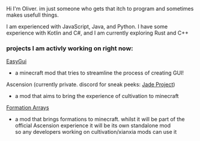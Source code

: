 Hi I'm Oliver. im just someone who gets that itch to program and sometimes makes usefull things.

I am experienced with JavaScript, Java, and Python. I have some experience with Kotlin and C#, and I am currently exploring Rust and C++

### projects I am activly working on right now:

[EasyGui](https://github.com/OliverHesse/EasyGui)
- a minecraft mod that tries to streamline the process of creating GUI!

Ascension (currently private. discord for sneak peeks: [Jade Project](https://discord.gg/YY9pZpeX))
- a mod that aims to bring the experience of cultivation to minecraft

[Formation Arrays](https://github.com/OliverHesse/Formation-Arrays)
- a mod that brings formations to minecraft. whilst it will be part of the official Ascension experience it will be its own standalone mod<br> so any developers working on cultivation/xianxia mods can use it
